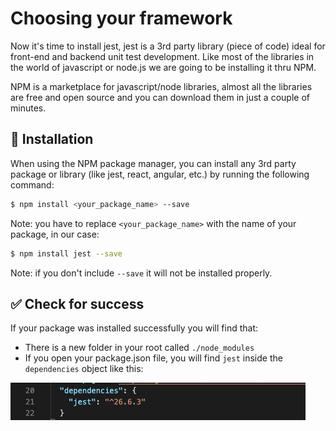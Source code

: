 # Choosing your framework

Now it's time to install jest, jest is a 3rd party library (piece of code) ideal for front-end and backend unit test development.
Like most of the libraries in the world of javascript or node.js we are going to be installing it thru NPM.

NPM is a marketplace for javascript/node libraries, almost all the libraries are free and open source and you can download them in just a couple of minutes.

## 📝 Installation

When using the NPM package manager, you can install any 3rd party package or library (like jest, react, angular, etc.) by running the following command:

```bash
$ npm install <your_package_name> --save
```

Note: you have to replace `<your_package_name>` with the name of your package, in our case:

```bash
$ npm install jest --save
```

Note: if you don't include `--save` it will not be installed properly.

## ✅ Check for success

If your package was installed successfully you will find that:

- There is a new folder in your root called `./node_modules` 
- If you open your package.json file, you will find `jest` inside the `dependencies` object like this:

![Jest package](../../assets/jest-package.png)
